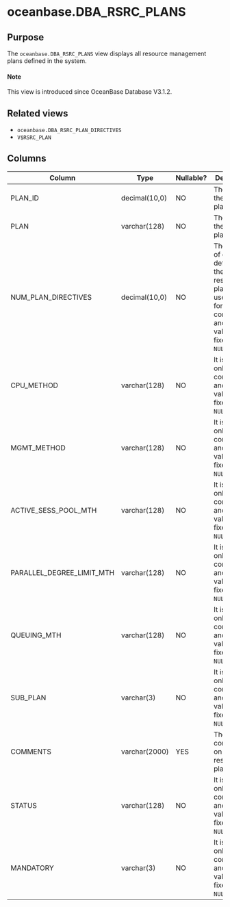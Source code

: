 # oceanbase.DBA_RSRC_PLANS

## Purpose

The `oceanbase.DBA_RSRC_PLANS` view displays all resource management plans defined in the system. 

<main id="notice" type='explain'>

  <h4>Note</h4>

  <p>This view is introduced since OceanBase Database V3.1.2. </p>

</main>

## Related views

* `oceanbase.DBA_RSRC_PLAN_DIRECTIVES`
* `V$RSRC_PLAN`

## Columns

| Column | Type | Nullable? | Description |
|---------------------------|----------------|------------|----------------------------------------------------|
| PLAN_ID | decimal(10,0) | NO | The ID of the resource plan. |
| PLAN | varchar(128) | NO | The name of the resource plan. |
| NUM_PLAN_DIRECTIVES | decimal(10,0) | NO | The number of directives defined in the current resource plan.  It is used only for compatibility and the value is fixed to `NULL`. |
| CPU_METHOD | varchar(128) | NO | It is used only for compatibility and the value is fixed to `NULL`. |
| MGMT_METHOD | varchar(128) | NO | It is used only for compatibility and the value is fixed to `NULL`. |
| ACTIVE_SESS_POOL_MTH | varchar(128) | NO | It is used only for compatibility and the value is fixed to `NULL`. |
| PARALLEL_DEGREE_LIMIT_MTH | varchar(128) | NO | It is used only for compatibility and the value is fixed to `NULL`. |
| QUEUING_MTH | varchar(128) | NO | It is used only for compatibility and the value is fixed to `NULL`. |
| SUB_PLAN | varchar(3) | NO | It is used only for compatibility and the value is fixed to `NULL`. |
| COMMENTS | varchar(2000) | YES | The comments on the resource plan. |
| STATUS | varchar(128) | NO | It is used only for compatibility and the value is fixed to `NULL`. |
| MANDATORY | varchar(3) | NO | It is used only for compatibility and the value is fixed to `NULL`. |
